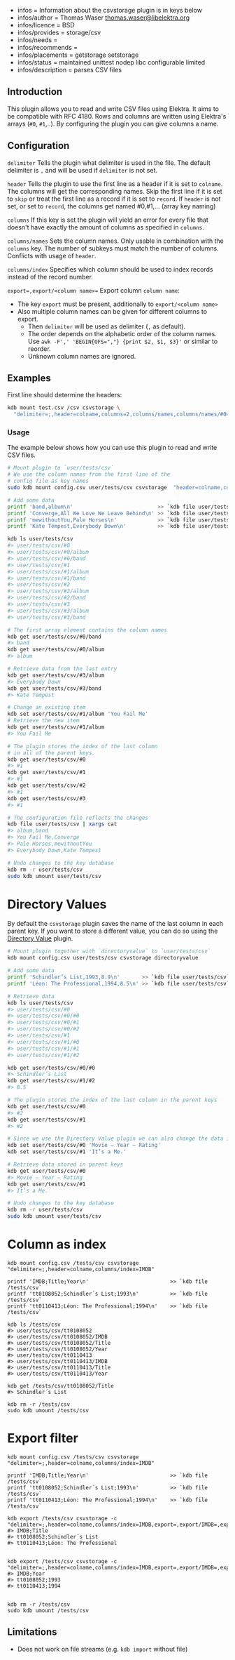 - infos = Information about the csvstorage plugin is in keys below
- infos/author = Thomas Waser <thomas.waser@libelektra.org>
- infos/licence = BSD
- infos/provides = storage/csv
- infos/needs =
- infos/recommends =
- infos/placements = getstorage setstorage
- infos/status = maintained unittest nodep libc configurable limited
- infos/description = parses CSV files

## Introduction

This plugin allows you to read and write CSV files using Elektra.
It aims to be compatible with RFC 4180.
Rows and columns are written using Elektra's arrays (`#0`, `#1`,..).
By configuring the plugin you can give columns a name.

## Configuration

`delimiter`
Tells the plugin what delimiter is used in the file.
The default delimiter is `,` and will be used if `delimiter` is not set.

`header`
Tells the plugin to use the first line as a header if it is set to `colname`.
The columns will get the corresponding names.
Skip the first line if it is set to `skip` or treat the first line as a record if it is set to `record`.
If `header` is not set, or set to `record`, the columns get named #0,#1,... (array key naming)

`columns`
If this key is set the plugin will yield an error for every file that doesn't have exactly the amount of columns as specified in `columns`.

`columns/names`
Sets the column names. Only usable in combination with the `columns` key. The number of subkeys must match the number of columns.
Conflicts with usage of `header`.

`columns/index`
Specifies which column should be used to index records instead of the record number.

`export=,export/<column name>=`
Export column `column name`:

- The key `export` must be present, additionally to `export/<column name>`
- Also multiple column names can be given for different columns to export.
  - Then `delimiter` will be used as delimiter (`,` as default).
  - The order depends on the alphabetic order of the column names.
    Use `awk -F',' 'BEGIN{OFS=","} {print $2, $1, $3}'` or similar to reorder.
  - Unknown column names are ignored.

## Examples

First line should determine the headers:

```bash
kdb mount test.csv /csv csvstorage \
  "delimiter=;,header=colname,columns=2,columns/names,columns/names/#0=col0Name,columns/names/#1=col1Name"
```

### Usage

The example below shows how you can use this plugin to read and write CSV files.

```sh
# Mount plugin to `user/tests/csv`
# We use the column names from the first line of the
# config file as key names
sudo kdb mount config.csv user/tests/csv csvstorage  "header=colname,columns/names/#0=col0Name,columns/names/#1=col1Name"

# Add some data
printf 'band,album\n'                           >> `kdb file user/tests/csv`
printf 'Converge,All We Love We Leave Behind\n' >> `kdb file user/tests/csv`
printf 'mewithoutYou,Pale Horses\n'             >> `kdb file user/tests/csv`
printf 'Kate Tempest,Everybody Down\n'          >> `kdb file user/tests/csv`

kdb ls user/tests/csv
#> user/tests/csv/#0
#> user/tests/csv/#0/album
#> user/tests/csv/#0/band
#> user/tests/csv/#1
#> user/tests/csv/#1/album
#> user/tests/csv/#1/band
#> user/tests/csv/#2
#> user/tests/csv/#2/album
#> user/tests/csv/#2/band
#> user/tests/csv/#3
#> user/tests/csv/#3/album
#> user/tests/csv/#3/band

# The first array element contains the column names
kdb get user/tests/csv/#0/band
#> band
kdb get user/tests/csv/#0/album
#> album

# Retrieve data from the last entry
kdb get user/tests/csv/#3/album
#> Everybody Down
kdb get user/tests/csv/#3/band
#> Kate Tempest

# Change an existing item
kdb set user/tests/csv/#1/album 'You Fail Me'
# Retrieve the new item
kdb get user/tests/csv/#1/album
#> You Fail Me

# The plugin stores the index of the last column
# in all of the parent keys.
kdb get user/tests/csv/#0
#> #1
kdb get user/tests/csv/#1
#> #1
kdb get user/tests/csv/#2
#> #1
kdb get user/tests/csv/#3
#> #1

# The configuration file reflects the changes
kdb file user/tests/csv | xargs cat
#> album,band
#> You Fail Me,Converge
#> Pale Horses,mewithoutYou
#> Everybody Down,Kate Tempest

# Undo changes to the key database
kdb rm -r user/tests/csv
sudo kdb umount user/tests/csv
```

# Directory Values

By default the `csvstorage` plugin saves the name of the last column in each parent key. If you want to store a different value, you can do
so using the [Directory Value](../directoryvalue/) plugin.

```sh
# Mount plugin together with `directoryvalue` to `user/tests/csv`
kdb mount config.csv user/tests/csv csvstorage directoryvalue

# Add some data
printf 'Schindler’s List,1993,8.9\n'       >> `kdb file user/tests/csv`
printf 'Léon: The Professional,1994,8.5\n' >> `kdb file user/tests/csv`

# Retrieve data
kdb ls user/tests/csv
#> user/tests/csv/#0
#> user/tests/csv/#0/#0
#> user/tests/csv/#0/#1
#> user/tests/csv/#0/#2
#> user/tests/csv/#1
#> user/tests/csv/#1/#0
#> user/tests/csv/#1/#1
#> user/tests/csv/#1/#2

kdb get user/tests/csv/#0/#0
#> Schindler’s List
kdb get user/tests/csv/#1/#2
#> 8.5

# The plugin stores the index of the last column in the parent keys
kdb get user/tests/csv/#0
#> #2
kdb get user/tests/csv/#1
#> #2

# Since we use the Directory Value plugin we can also change the data in a parent key
kdb set user/tests/csv/#0 'Movie – Year – Rating'
kdb set user/tests/csv/#1 'It’s a Me.'

# Retrieve data stored in parent keys
kdb get user/tests/csv/#0
#> Movie – Year – Rating
kdb get user/tests/csv/#1
#> It’s a Me.

# Undo changes to the key database
kdb rm -r user/tests/csv
sudo kdb umount user/tests/csv
```

# Column as index

```
kdb mount config.csv /tests/csv csvstorage "delimiter=;,header=colname,columns/index=IMDB"

printf 'IMDB;Title;Year\n'                          >> `kdb file /tests/csv`
printf 'tt0108052;Schindler´s List;1993\n'          >> `kdb file /tests/csv`
printf 'tt0110413;Léon: The Professional;1994\n'    >> `kdb file /tests/csv`

kdb ls /tests/csv
#> user/tests/csv/tt0108052
#> user/tests/csv/tt0108052/IMDB
#> user/tests/csv/tt0108052/Title
#> user/tests/csv/tt0108052/Year
#> user/tests/csv/tt0110413
#> user/tests/csv/tt0110413/IMDB
#> user/tests/csv/tt0110413/Title
#> user/tests/csv/tt0110413/Year

kdb get /tests/csv/tt0108052/Title
#> Schindler´s List

kdb rm -r /tests/csv
sudo kdb umount /tests/csv

```

# Export filter

```
kdb mount config.csv /tests/csv csvstorage "delimiter=;,header=colname,columns/index=IMDB"

printf 'IMDB;Title;Year\n'                          >> `kdb file /tests/csv`
printf 'tt0108052;Schindler´s List;1993\n'          >> `kdb file /tests/csv`
printf 'tt0110413;Léon: The Professional;1994\n'    >> `kdb file /tests/csv`

kdb export /tests/csv csvstorage -c "delimiter=;,header=colname,columns/index=IMDB,export=,export/IMDB=,export/Title="
#> IMDB;Title
#> tt0108052;Schindler´s List
#> tt0110413;Léon: The Professional


kdb export /tests/csv csvstorage -c "delimiter=;,header=colname,columns/index=IMDB,export=,export/IMDB=,export/Year="
#> IMDB;Year
#> tt0108052;1993
#> tt0110413;1994


kdb rm -r /tests/csv
sudo kdb umount /tests/csv

```

## Limitations

- Does not work on file streams (e.g. `kdb import` without file)

